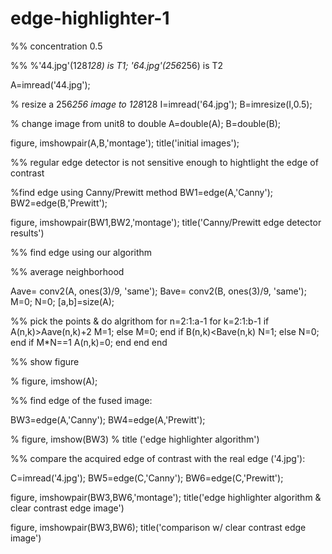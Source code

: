 # edge-highlighter-1

%% concentration 0.5

%%
%'44.jpg'(128*128) is T1; '64.jpg'(256*256) is T2

A=imread('44.jpg');

% resize a 256*256 image to 128*128
I=imread('64.jpg');
B=imresize(I,0.5);

% change image from unit8 to double
A=double(A);
B=double(B);

figure, imshowpair(A,B,'montage');
title('initial images');

%% regular edge detector is not sensitive enough to hightlight the edge of contrast

%find edge using Canny/Prewitt method
 BW1=edge(A,'Canny');
 BW2=edge(B,'Prewitt');

 figure, imshowpair(BW1,BW2,'montage');
 title('Canny/Prewitt edge detector results')

%% find edge using our algorithm

%% average neighborhood

Aave= conv2(A, ones(3)/9, 'same');
Bave= conv2(B, ones(3)/9, 'same');
M=0;
N=0;
[a,b]=size(A);

%% pick the points & do algrithom
for n=2:1:a-1
    for k=2:1:b-1
        if A(n,k)>Aave(n,k)+2
            M=1;
        else
            M=0;
        end
        if B(n,k)<Bave(n,k)
            N=1;
        else 
            N=0;
        end
        if M*N==1
            A(n,k)=0;
        end
        end
end

%% show figure

% figure, imshow(A);

%% find edge of the fused image:

BW3=edge(A,'Canny');
BW4=edge(A,'Prewitt');

% figure, imshow(BW3)
% title ('edge highlighter algorithm')

%% compare the acquired edge of contrast with the real edge ('4.jpg'):

C=imread('4.jpg');
BW5=edge(C,'Canny');
BW6=edge(C,'Prewitt');

figure, imshowpair(BW3,BW6,'montage');
title('edge highlighter algorithm & clear contrast edge image')

figure, imshowpair(BW3,BW6);
title('comparison w/ clear contrast edge image')
